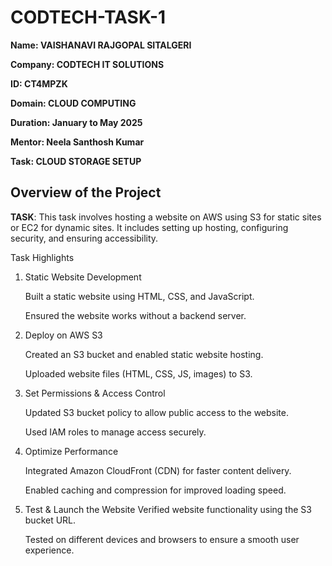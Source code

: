# CODTECH-TASK-1

**Name: VAISHANAVI RAJGOPAL SITALGERI**

**Company: CODTECH IT SOLUTIONS**

**ID: CT4MPZK**

**Domain: CLOUD COMPUTING**

**Duration: January to May 2025**

**Mentor: Neela Santhosh Kumar**

 
**Task: CLOUD STORAGE SETUP**

## Overview of the Project


**TASK**: This task involves hosting a website on AWS using S3 for static sites or EC2 for dynamic sites. It includes setting up hosting, configuring security, and ensuring accessibility.

Task Highlights

1. Static Website Development
   
   Built a static website using HTML, CSS, and JavaScript.

   Ensured the website works without a backend server.

2. Deploy on AWS S3
   
   Created an S3 bucket and enabled static website hosting.

   Uploaded website files (HTML, CSS, JS, images) to S3.

3. Set Permissions & Access Control
   
   Updated S3 bucket policy to allow public access to the website.

   Used IAM roles to manage access securely.

4. Optimize Performance
   
   Integrated Amazon CloudFront (CDN) for faster content delivery.

   Enabled caching and compression for improved loading speed.

5. Test & Launch the Website
   Verified website functionality using the S3 bucket URL.

   Tested on different devices and browsers to ensure a smooth user experience.

